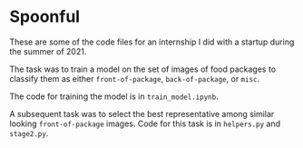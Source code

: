 # Spoonful
These are some of the code files for an internship I did with a startup during the summer of 2021.

The task was to train a model on the set of images of food packages to classify them as either `front-of-package`, `back-of-package`, or `misc`.

The code for training the model is in `train_model.ipynb`.

A subsequent task was to select the best representative among similar looking `front-of-package` images. Code for this task is in `helpers.py` and `stage2.py`.
